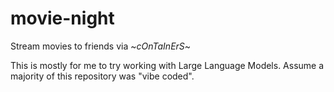# movie-night
Stream movies to friends via ~*cOnTaInErS*~

This is mostly for me to try working with Large Language Models. Assume a majority of this repository was "vibe coded".